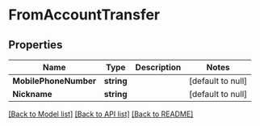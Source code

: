 # FromAccountTransfer

## Properties
Name | Type | Description | Notes
------------ | ------------- | ------------- | -------------
**MobilePhoneNumber** | **string** |  | [default to null]
**Nickname** | **string** |  | [default to null]

[[Back to Model list]](../README.md#documentation-for-models) [[Back to API list]](../README.md#documentation-for-api-endpoints) [[Back to README]](../README.md)


